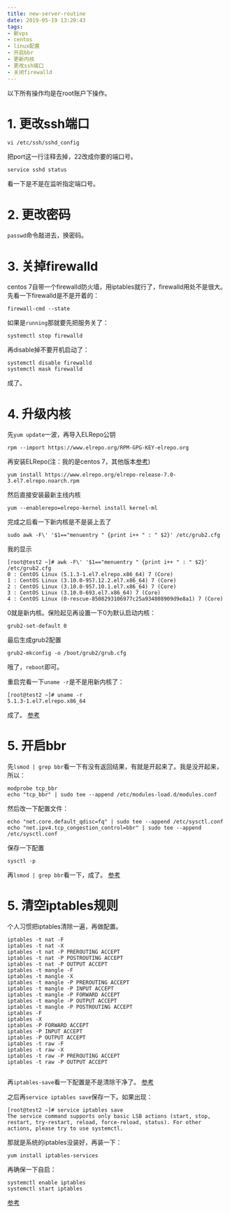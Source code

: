 ```yaml
---
title: new-server-routine
date: 2019-05-19 13:20:43
tags:
- 新vps
- centos
- linux配置
- 开启bbr
- 更新内核
- 更改ssh端口
- 关闭firewalld
---
```

以下所有操作均是在root账户下操作。
# 1. 更改ssh端口

```
vi /etc/ssh/sshd_config
```
把port这一行注释去掉，22改成你要的端口号。

```
service sshd status
```
看一下是不是在监听指定端口号。

# 2. 更改密码
`passwd`命令敲进去，换密码。

# 3. 关掉firewalld
centos 7自带一个firewalld防火墙，用iptables就行了，firewalld用处不是很大。
先看一下firewalld是不是开着的：
```
firewall-cmd --state
```
如果是```running```那就要先把服务关了：
```
systemctl stop firewalld
```
再disable掉不要开机启动了：
```
systemctl disable firewalld
systemctl mask firewalld
```
成了。


# 4. 升级内核
先```yum update```一波，再导入ELRepo公钥
```
rpm --import https://www.elrepo.org/RPM-GPG-KEY-elrepo.org
```
再安装ELRepo(注：我的是centos 7，其他版本[参考](http://elrepo.org/tiki/tiki-index.php))
```
yum install https://www.elrepo.org/elrepo-release-7.0-3.el7.elrepo.noarch.rpm
```
然后直接安装最新主线内核
```
yum --enablerepo=elrepo-kernel install kernel-ml
```
完成之后看一下新内核是不是装上去了
```
sudo awk -F\' '$1=="menuentry " {print i++ " : " $2}' /etc/grub2.cfg
```
我的显示
```
[root@test2 ~]# awk -F\' '$1=="menuentry " {print i++ " : " $2}' /etc/grub2.cfg
0 : CentOS Linux (5.1.3-1.el7.elrepo.x86_64) 7 (Core)
1 : CentOS Linux (3.10.0-957.12.2.el7.x86_64) 7 (Core)
2 : CentOS Linux (3.10.0-957.10.1.el7.x86_64) 7 (Core)
3 : CentOS Linux (3.10.0-693.el7.x86_64) 7 (Core)
4 : CentOS Linux (0-rescue-8508293106977c25a934808909d9e8a1) 7 (Core)
```
0就是新内核。保险起见再设置一下0为默认启动内核：
```
grub2-set-default 0
```
最后生成grub2配置
```
grub2-mkconfig -o /boot/grub2/grub.cfg
```
哦了，```reboot```即可。

重启完看一下```uname -r```是不是用新内核了：
```
[root@test2 ~]# uname -r
5.1.3-1.el7.elrepo.x86_64
```
成了。
[参考](https://www.howtoforge.com/tutorial/how-to-upgrade-kernel-in-centos-7-server/)
# 5. 开启bbr
先```lsmod | grep bbr```看一下有没有返回结果，有就是开起来了。我是没开起来，所以：
```
modprobe tcp_bbr
echo "tcp_bbr" | sudo tee --append /etc/modules-load.d/modules.conf
```
然后改一下配置文件：
```
echo "net.core.default_qdisc=fq" | sudo tee --append /etc/sysctl.conf
echo "net.ipv4.tcp_congestion_control=bbr" | sudo tee --append /etc/sysctl.conf
```
保存一下配置
```
sysctl -p
```
再```lsmod | grep bbr```看一下，成了。
[参考](https://github.com/iMeiji/shadowsocks_install/wiki/%E5%BC%80%E5%90%AF-TCP-BBR-%E6%8B%A5%E5%A1%9E%E6%8E%A7%E5%88%B6%E7%AE%97%E6%B3%95)
# 5. 清空iptables规则
个人习惯把iptables清除一遍，再做配置。
```
iptables -t nat -F  
iptables -t nat -X  
iptables -t nat -P PREROUTING ACCEPT  
iptables -t nat -P POSTROUTING ACCEPT  
iptables -t nat -P OUTPUT ACCEPT  
iptables -t mangle -F  
iptables -t mangle -X  
iptables -t mangle -P PREROUTING ACCEPT  
iptables -t mangle -P INPUT ACCEPT  
iptables -t mangle -P FORWARD ACCEPT  
iptables -t mangle -P OUTPUT ACCEPT  
iptables -t mangle -P POSTROUTING ACCEPT  
iptables -F  
iptables -X  
iptables -P FORWARD ACCEPT  
iptables -P INPUT ACCEPT  
iptables -P OUTPUT ACCEPT  
iptables -t raw -F  
iptables -t raw -X  
iptables -t raw -P PREROUTING ACCEPT  
iptables -t raw -P OUTPUT ACCEPT  
 
```
再```iptables-save```看一下配置是不是清除干净了。
[参考](http://os.51cto.com/art/201103/249518.htm)

之后再```service iptables save```保存一下。如果出现：
```
[root@test2 ~]# service iptables save
The service command supports only basic LSB actions (start, stop, restart, try-restart, reload, force-reload, status). For other actions, please try to use systemctl.
```
那就是系统的iptables没装好，再装一下：
```
yum install iptables-services
```
再确保一下自启：
```
systemctl enable iptables
systemctl start iptables
```
[参考](https://stackoverflow.com/questions/24756240/how-can-i-use-iptables-on-centos-7)